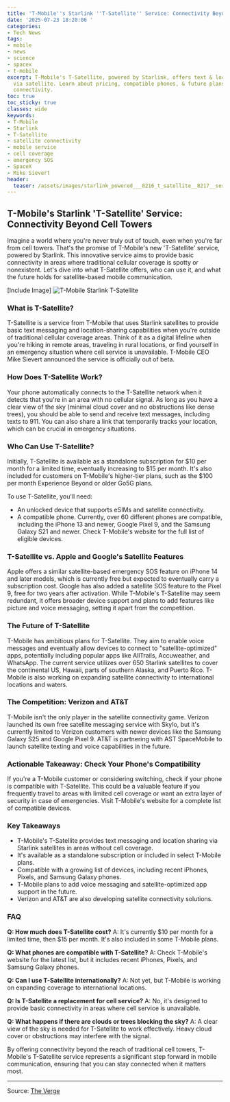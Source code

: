 ```yaml
---
title: 'T-Mobile''s Starlink ''T-Satellite'' Service: Connectivity Beyond Cell Towers'
date: '2025-07-23 18:20:06 '
categories:
- Tech News
tags:
- mobile
- news
- science
- spacex
- t-mobile
excerpt: T-Mobile's T-Satellite, powered by Starlink, offers text & location sharing
  via satellite. Learn about pricing, compatible phones, & future plans for satellite
  connectivity.
toc: true
toc_sticky: true
classes: wide
keywords:
- T-Mobile
- Starlink
- T-Satellite
- satellite connectivity
- mobile service
- cell coverage
- emergency SOS
- SpaceX
- Mike Sievert
header:
  teaser: /assets/images/starlink_powered___8216_t_satellite__8217__service_20250723182006.jpg
---
```


## T-Mobile's Starlink 'T-Satellite' Service: Connectivity Beyond Cell Towers

Imagine a world where you're never truly out of touch, even when you're far from cell towers. That's the promise of T-Mobile's new 'T-Satellite' service, powered by Starlink. This innovative service aims to provide basic connectivity in areas where traditional cellular coverage is spotty or nonexistent. Let's dive into what T-Satellite offers, who can use it, and what the future holds for satellite-based mobile communication.

[Include Image]
![T-Mobile Starlink T-Satellite](https://platform.theverge.com/wp-content/uploads/sites/2/2025/04/acastro_STK067__01.jpg?quality=90&strip=all&crop=0,0,100,100)

### What is T-Satellite?

T-Satellite is a service from T-Mobile that uses Starlink satellites to provide basic text messaging and location-sharing capabilities when you're outside of traditional cellular coverage areas. Think of it as a digital lifeline when you're hiking in remote areas, traveling in rural locations, or find yourself in an emergency situation where cell service is unavailable. T-Mobile CEO Mike Sievert announced the service is officially out of beta.

### How Does T-Satellite Work?

Your phone automatically connects to the T-Satellite network when it detects that you're in an area with no cellular signal. As long as you have a clear view of the sky (minimal cloud cover and no obstructions like dense trees), you should be able to send and receive text messages, including texts to 911. You can also share a link that temporarily tracks your location, which can be crucial in emergency situations.

### Who Can Use T-Satellite?

Initially, T-Satellite is available as a standalone subscription for $10 per month for a limited time, eventually increasing to $15 per month. It's also included for customers on T-Mobile's higher-tier plans, such as the $100 per month Experience Beyond or older Go5G plans. 

To use T-Satellite, you'll need:

*   An unlocked device that supports eSIMs and satellite connectivity.
*   A compatible phone. Currently, over 60 different phones are compatible, including the iPhone 13 and newer, Google Pixel 9, and the Samsung Galaxy S21 and newer. Check T-Mobile's website for the full list of eligible devices.

### T-Satellite vs. Apple and Google's Satellite Features

Apple offers a similar satellite-based emergency SOS feature on iPhone 14 and later models, which is currently free but expected to eventually carry a subscription cost. Google has also added a satellite SOS feature to the Pixel 9, free for two years after activation. While T-Mobile's T-Satellite may seem redundant, it offers broader device support and plans to add features like picture and voice messaging, setting it apart from the competition.

### The Future of T-Satellite

T-Mobile has ambitious plans for T-Satellite. They aim to enable voice messages and eventually allow devices to connect to "satellite-optimized" apps, potentially including popular apps like AllTrails, Accuweather, and WhatsApp. The current service utilizes over 650 Starlink satellites to cover the continental US, Hawaii, parts of southern Alaska, and Puerto Rico. T-Mobile is also working on expanding satellite connectivity to international locations and waters.

### The Competition: Verizon and AT&T

T-Mobile isn't the only player in the satellite connectivity game. Verizon launched its own free satellite messaging service with Skylo, but it's currently limited to Verizon customers with newer devices like the Samsung Galaxy S25 and Google Pixel 9. AT&T is partnering with AST SpaceMobile to launch satellite texting and voice capabilities in the future.

### Actionable Takeaway: Check Your Phone's Compatibility

If you're a T-Mobile customer or considering switching, check if your phone is compatible with T-Satellite. This could be a valuable feature if you frequently travel to areas with limited cell coverage or want an extra layer of security in case of emergencies. Visit T-Mobile's website for a complete list of compatible devices.

### Key Takeaways

*   T-Mobile's T-Satellite provides text messaging and location sharing via Starlink satellites in areas without cell coverage.
*   It's available as a standalone subscription or included in select T-Mobile plans.
*   Compatible with a growing list of devices, including recent iPhones, Pixels, and Samsung Galaxy phones.
*   T-Mobile plans to add voice messaging and satellite-optimized app support in the future.
*   Verizon and AT&T are also developing satellite connectivity solutions.

### FAQ

**Q: How much does T-Satellite cost?**
A: It's currently $10 per month for a limited time, then $15 per month. It's also included in some T-Mobile plans.

**Q: What phones are compatible with T-Satellite?**
A: Check T-Mobile's website for the latest list, but it includes recent iPhones, Pixels, and Samsung Galaxy phones.

**Q: Can I use T-Satellite internationally?**
A: Not yet, but T-Mobile is working on expanding coverage to international locations.

**Q: Is T-Satellite a replacement for cell service?**
A: No, it's designed to provide basic connectivity in areas where cell service is unavailable.

**Q: What happens if there are clouds or trees blocking the sky?**
A: A clear view of the sky is needed for T-Satellite to work effectively. Heavy cloud cover or obstructions may interfere with the signal.

By offering connectivity beyond the reach of traditional cell towers, T-Mobile's T-Satellite service represents a significant step forward in mobile communication, ensuring that you can stay connected when it matters most.

---

Source: [The Verge](https://www.theverge.com/news/712546/starlink-powered-t-satellite-service-is-now-live-on-t-mobile)